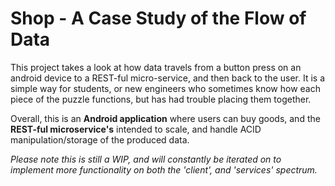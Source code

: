 # Shop - A Case Study of the Flow of Data
This project takes a look at how data travels from a button press on an android device to a REST-ful micro-service, and then back to the user. It is a simple way for students, or new engineers who sometimes know how each piece of the puzzle functions, but has had trouble placing them together.

Overall, this is an **Android application** where users can buy goods, and the **REST-ful microservice's** intended to scale, and handle ACID manipulation/storage of the produced data.

_Please note this is still a WIP, and will constantly be iterated on to implement more functionality on both the 'client', and 'services' spectrum._

